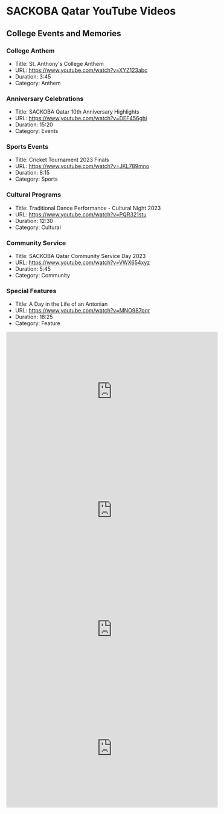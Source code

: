 # SACKOBA Qatar YouTube Videos

## College Events and Memories

### College Anthem
- Title: St. Anthony's College Anthem
- URL: https://www.youtube.com/watch?v=XYZ123abc
- Duration: 3:45
- Category: Anthem

### Anniversary Celebrations
- Title: SACKOBA Qatar 10th Anniversary Highlights
- URL: https://www.youtube.com/watch?v=DEF456ghi
- Duration: 15:20
- Category: Events

### Sports Events
- Title: Cricket Tournament 2023 Finals
- URL: https://www.youtube.com/watch?v=JKL789mno
- Duration: 8:15
- Category: Sports

### Cultural Programs
- Title: Traditional Dance Performance - Cultural Night 2023
- URL: https://www.youtube.com/watch?v=PQR321stu
- Duration: 12:30
- Category: Cultural

### Community Service
- Title: SACKOBA Qatar Community Service Day 2023
- URL: https://www.youtube.com/watch?v=VWX654xyz
- Duration: 5:45
- Category: Community

### Special Features
- Title: A Day in the Life of an Antonian
- URL: https://www.youtube.com/watch?v=MNO987pqr
- Duration: 18:25
- Category: Feature


<iframe width="560" height="315" src="https://www.youtube-nocookie.com/embed/bGXXF1Iuqd0?si=gllciq_6oiv63Y3k" title="YouTube video player" frameborder="0" allow="accelerometer; autoplay; clipboard-write; encrypted-media; gyroscope; picture-in-picture; web-share" referrerpolicy="strict-origin-when-cross-origin" allowfullscreen></iframe>


<iframe width="560" height="315" src="https://www.youtube-nocookie.com/embed/ix9COgFRPZc?si=PZwMfiqXs0dwUPei" title="YouTube video player" frameborder="0" allow="accelerometer; autoplay; clipboard-write; encrypted-media; gyroscope; picture-in-picture; web-share" referrerpolicy="strict-origin-when-cross-origin" allowfullscreen></iframe>


<iframe width="560" height="315" src="https://www.youtube-nocookie.com/embed/bGXXF1Iuqd0?si=ILe_KGXH2XTDb-Lv" title="YouTube video player" frameborder="0" allow="accelerometer; autoplay; clipboard-write; encrypted-media; gyroscope; picture-in-picture; web-share" referrerpolicy="strict-origin-when-cross-origin" allowfullscreen></iframe>


<iframe width="560" height="315" src="https://www.youtube-nocookie.com/embed/KKb4U9kSUCk?si=hU26zYr9A0wMXCcv" title="YouTube video player" frameborder="0" allow="accelerometer; autoplay; clipboard-write; encrypted-media; gyroscope; picture-in-picture; web-share" referrerpolicy="strict-origin-when-cross-origin" allowfullscreen></iframe>